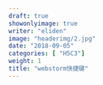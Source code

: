 ```yaml
---
draft: true
showonlyimage: true
writer: "eliden"
image: "headerimg/2.jpg"
date: "2018-09-05"
categories: [ "H5C3"]
weight: 1
title: "webstorm快捷键"
---
```


<!--more-->
